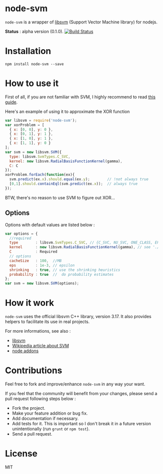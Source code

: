 node-svm
========

`node-svm` is a wrapper of [libsvm](http://www.csie.ntu.edu.tw/~cjlin/libsvm/) (Support Vector Machine library) for nodejs.

**Status** : alpha version (0.1.0).
[![Build Status](https://travis-ci.org/nicolaspanel/node-svm.png)](https://travis-ci.org/nicolaspanel/node-svm)

# Installation

`npm install node-svm --save`

# How to use it
First of all, if you are not familiar with SVM, I highly recommend to read [this guide](http://www.csie.ntu.edu.tw/~cjlin/papers/guide/guide.pdf).

Here's an example of using it to approximate the XOR function
```javascript
var libsvm = require('node-svm');
var xorProblem = [
  { x: [0, 0], y: 0 },
  { x: [0, 1], y: 1 },
  { x: [1, 0], y: 1 },
  { x: [1, 1], y: 0 }
];
var svm = new libsvm.SVM({
  type: libsvm.SvmTypes.C_SVC,
  kernel: new libsvm.RadialBasisFunctionKernel(gamma),
  C: C
});
xorProblem.forEach(function(ex){
  svm.predict(ex.x).should.equal(ex.y);        // !not always true
  [0,1].should.containEql(svm.predict(ex.x));  // always true
});

```
BTW, there's no reason to use SVM to figure out XOR...


## Options
Options with default values are listed below : 
```javascript
var options = {
  //required
  type        : libsvm.SvmTypes.C_SVC, // {C_SVC, NU_SVC, ONE_CLASS, EPSILON_SVR, NU_SVR}
  kernel      : new libsvm.RadialBasisFunctionKernel(gamma), // see './lib/node-svm.js' for other kernels such as {LINEAR , POLY, SIGMOID}
  C           : Required
  // options
  cacheSize   : 100,  //MB
  eps         : 1e-3, // epsilon 
  shrinking   : true, // use the shrinking heuristics
  probability : true  //  do probability estimates
};
var svm = new libsvm.SVM(options);
```

# How it work
`node-svm` uses the official libsvm C++ library, version 3.17. It also provides helpers to facilitate its use in real projects.

For more informations, see also : 
 * [libsvm](http://www.csie.ntu.edu.tw/~cjlin/libsvm/)
 * [Wikipedia article about SVM](https://en.wikipedia.org/wiki/Support_vector_machine)
 * [node addons](http://nodejs.org/api/addons.html)

# Contributions
Feel free to fork and improve/enhance `node-svm` in any way your want.

If you feel that the community will benefit from your changes, please send a pull request following steps below : 
 * Fork the project.
 * Make your feature addition or bug fix.
 * Add documentation if necessary.
 * Add tests for it. This is important so I don't break it in a future version unintentionally (run `grunt` or `npm test`).
 * Send a pull request. 

# License
MIT